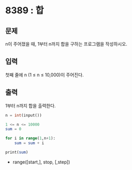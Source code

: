 # 8389 : 합

## 문제

n이 주어졌을 때, 1부터 n까지 합을 구하는 프로그램을 작성하시오.

## 입력

첫째 줄에 n (1 ≤ n ≤ 10,000)이 주어진다.

## 출력

1부터 n까지 합을 출력한다.

```sql
n = int(input())

1 <= n <= 10000
sum = 0 

for i in range(1,n+1):
    sum = sum + i

print(sum)
```

- range([start,], stop, [,step])